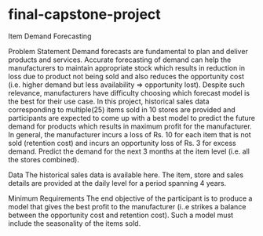 # final-capstone-project

Item Demand Forecasting

Problem Statement
Demand forecasts are fundamental to plan and deliver products and services. Accurate forecasting of demand can help the manufacturers to maintain appropriate stock which results in reduction in loss due to product not being sold and also reduces the opportunity cost (i.e. higher demand but less availability => opportunity lost). Despite such relevance, manufacturers have difficulty choosing which forecast model is the best for their use case. In this project, historical sales data corresponding to multiple(25) items sold in 10 stores are provided and participants are expected to come up with a best model to predict the future demand for products which results in maximum profit for the manufacturer. In general, the manufacturer incurs a loss of Rs. 10 for each item that is not sold (retention cost) and incurs an opportunity loss of Rs. 3 for excess demand. Predict the demand for the next 3 months at the item level (i.e. all the stores combined).

Data
The historical sales data is available here. The item, store and sales details are provided at the daily level for a period spanning 4 years. 

Minimum Requirements
The end objective of the participant is to produce a model that gives the best profit to the manufacturer (i..e strikes a balance between the opportunity cost and retention cost). Such a model must include the seasonality of the items sold. 

